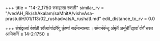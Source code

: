 +++
title = "14-2_1750 रुशद्वत्सा रुशती"
similar_rv = "/vedAH_Rk/shAkalam/saMhitA/vishvAsa-prastutiH/01/113/02_rushadvatsA_rushatI.md"
edit_distance_to_rv = 0.0

+++
रु꣡श꣢द्वत्सा꣣ रु꣡श꣢ती श्वे꣣त्या꣢गा꣣दा꣡रै꣢गु कृ꣣ष्णा꣡ सद꣢꣯नान्यस्याः। स꣣मान꣡ब꣢न्धू अ꣣मृ꣡ते꣢ अनू꣣ची꣢꣫ द्यावा꣣ व꣡र्णं꣢ चरत आमिना꣣ने꣢ ॥ 14-2:1750 ॥

<div class="js_include " url="/vedAH_Rk/shAkalam/saMhitA/vishvAsa-prastutiH/01/113/02_rushadvatsA_rushatI.md"  newLevelForH1="2" title="विश्वास-शाकल-प्रस्तुतिः"  > </div>